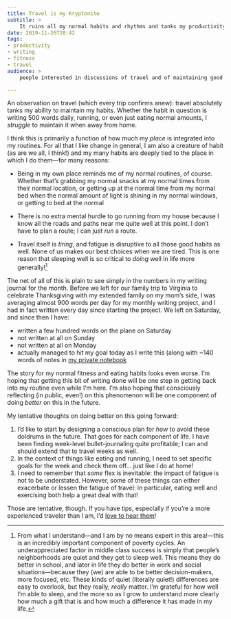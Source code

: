 ```yaml
---
title: Travel is my Kryptonite
subtitle: >
    It ruins all my normal habits and rhythms and tanks my productivity.
date: 2019-11-26T20:42
tags:
- productivity
- writing
- fitness
- travel
audience: >
    people interested in discussions of travel and of maintaining good habits.

---
```


An observation on travel (which every trip confirms anew): travel absolutely tanks my ability to maintain my habits. Whether the habit in question is writing 500 words daily, running, or even just eating normal amounts, I *struggle* to maintain it when away from home.

I think this is primarily a function of how much my *place* is integrated into my routines. For all that I like change in general, I am also a creature of habit (as are we all, I think!) and my many habits are deeply tied to the place in which I do them—for many reasons:

- Being in my own place reminds me of my normal routines, of course. Whether that’s grabbing my normal snacks at my normal times from their normal location, or getting up at the normal time from my normal bed when the normal amount of light is shining in my normal windows, or getting to bed at the normal

- There is no extra mental hurdle to go running from my house because I know all the roads and paths near me quite well at this point. I don’t have to plan a route; I can just *run* a route.

- Travel itself is *tiring*, and fatigue is disruptive to all those good habits as well. None of us makes our best choices when we are tired. This is one reason that sleeping well is so critical to *doing* well in life more generally![^poverty]

The net of all of this is plain to see simply in the numbers in my writing journal for the month. Before we left for our family trip to Virginia to celebrate Thanksgiving with my extended family on my mom’s side, I was averaging almost 900 words per day for my monthly writing project, and I had in fact written every day since starting the project. We left on Saturday, and since then I have:

- written a few hundred words on the plane on Saturday
- not written at all on Sunday
- not written at all on Monday
- actually managed to hit my goal today as I write this (along with ~140 words of notes in [my private notebook][z]

The story for my normal fitness and eating habits looks even worse. I’m hoping that getting this bit of writing done will be one step in getting back into my routine even while I’m here. I’m also hoping that consciously reflecting (in public, even!) on this phenomenon will be one component of doing *better* on this in the future.

My tentative thoughts on doing better on this going forward:

1. I’d like to start by designing a conscious plan for *how* to avoid these doldrums in the future. That goes for each component of life. I have been finding week-level bullet-journaling quite profitable; I can and should extend that to travel weeks as well.
2. In the context of things like eating and running, I need to set specific goals for the week and check them off… just like I do at home!
3. I need to remember that *some* flex is inevitable: the impact of fatigue is not to be understated. However, some of these things can either exacerbate or lessen the fatigue of travel: in particular, eating well and exercising both help a great deal with that!

Those are tentative, though. If you have tips, especially if you’re a more experienced traveler than I am, I’d <a href="mailto:hello@chriskrycho.com?subject=Responding to “Travel is My Kryptonite”">love to hear them</a>!

[z]: http://v4.chriskrycho.com/2018/zettelkasten-update-all-in-on-bear.html

[^poverty]: From what I understand—and I am by no means expert in this area!—this is an incredibly important component of poverty cycles. An underappreciated factor in middle class success is simply that people’s neighborhoods are quiet and they get to sleep well. This means they do better in school, and later in life they do better in work and social situations—because they (we) are able to be better decision-makers, more focused, etc. These kinds of quiet (literally quiet!) differences are easy to overlook, but they really, *really* matter. I’m grateful for how well I’m able to sleep, and the more so as I grow to understand more clearly how much a gift that is and how much a difference it has made in my life.